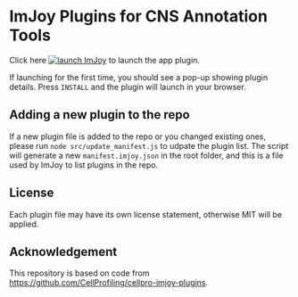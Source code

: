 # ImJoy Plugins for CNS Annotation Tools

Click here [![launch ImJoy](https://imjoy.io/static/badge/launch-imjoy-badge.svg)](http://imjoy.io/#/app?plugin=https://github.com/J-Yash/annotation-web-tool-imjoy-plugins/blob/main/src/CNS-FTUAnnotator.imjoy.html) to launch the app plugin.

If launching for the first time, you should see a pop-up showing plugin details. Press `INSTALL` and the plugin will launch in your browser.

## Adding a new plugin to the repo
If a new plugin file is added to the repo or you changed existing ones, please run `node src/update_manifest.js` to udpate the plugin list. The script will generate a new `manifest.imjoy.json` in the root folder, and this is a file used by ImJoy to list plugins in the repo.


## License

Each plugin file may have its own license statement, otherwise MIT will be applied.

## Acknowledgement
This repository is based on code from https://github.com/CellProfiling/cellpro-imjoy-plugins. 